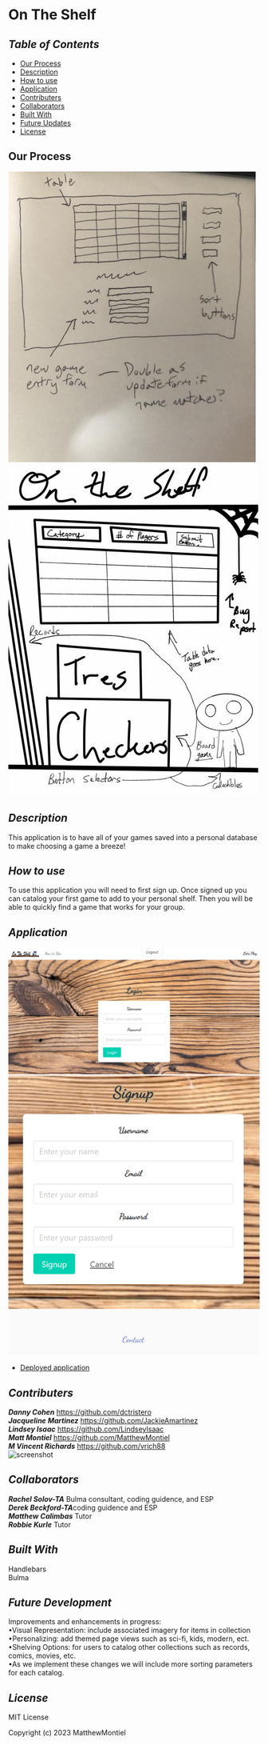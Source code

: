 # On The Shelf

## *Table of Contents*

- [Our Process](#our-process)
- [Description](#description)
- [How to use](#how-to-use)
- [Application](#application)
- [Contributers](#contributers)
- [Collaborators](#collaborators)
- [Built With](#built-with)
- [Future Updates](#future-updates)
- [License](#license)

## Our Process

![alt image](./public/images/mock%20.png)
![original](./public/images/original%20.png)


## *Description*

This application is to have all of your games saved into a personal database to make choosing a game a breeze!
 
## *How to use*

To use this application you will need to first sign up. Once signed up you can catalog your first game to add to your personal shelf. Then you will be able to quickly find a game that works for your group. 

## *Application*

![screenshot](./public/images/preview.png)
![screenshot](./public/images/preview2.png)


- [Deployed application](https://ontheshelf.herokuapp.com/)

## *Contributers*
***Danny Cohen*** https://github.com/dctristero<br>
***Jacqueline Martinez*** https://github.com/JackieAmartinez<br>
***Lindsey Isaac*** https://github.com/LindseyIsaac<br>
***Matt Montiel*** https://github.com/MatthewMontiel<br>
***M Vincent Richards*** https://github.com/vrich88<br>
![screenshot](/ontheshelf/public/images/theteam.png)
## *Collaborators*
***Rachel Solov-TA*** Bulma consultant, coding guidence, and ESP<br>
***Derek Beckford-TA***coding guidence and ESP<br>
***Matthew Calimbas*** Tutor<br>
***Robbie Kurle*** Tutor<br>


## *Built With*
Handlebars<br>
Bulma<br>

## *Future Development*

Improvements and enhancements in progress:<br>
•Visual Representation: include associated imagery for items in collection<br>
•Personalizing: add themed page views such as sci-fi, kids, modern, ect.<br>
•Shelving Options: for users to catalog other collections such as records, comics, movies, etc.<br>
•As we implement these changes we will include more sorting parameters for each catalog.<br>

## *License*

MIT License

Copyright (c) 2023 MatthewMontiel